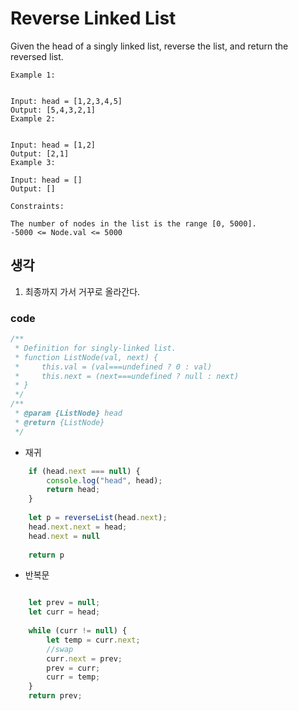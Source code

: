 # Reverse Linked List

Given the head of a singly linked list, reverse the list, and return the reversed list.

``` text
Example 1:


Input: head = [1,2,3,4,5]
Output: [5,4,3,2,1]
Example 2:


Input: head = [1,2]
Output: [2,1]
Example 3:

Input: head = []
Output: []

Constraints:

The number of nodes in the list is the range [0, 5000].
-5000 <= Node.val <= 5000
```

## 생각

 1. 최종까지 가서 거꾸로 올라간다.

### code

```javascript
/**
 * Definition for singly-linked list.
 * function ListNode(val, next) {
 *     this.val = (val===undefined ? 0 : val)
 *     this.next = (next===undefined ? null : next)
 * }
 */
/**
 * @param {ListNode} head
 * @return {ListNode}
 */
```

* 재귀

```javascript
    if (head.next === null) {
        console.log("head", head);
        return head;
    }
    
    let p = reverseList(head.next);
    head.next.next = head;
    head.next = null
    
    return p
```

* 반복문

```javascript

    let prev = null;
    let curr = head;
    
    while (curr != null) {
        let temp = curr.next;
        //swap 
        curr.next = prev;
        prev = curr;
        curr = temp;
    }
    return prev;
```
